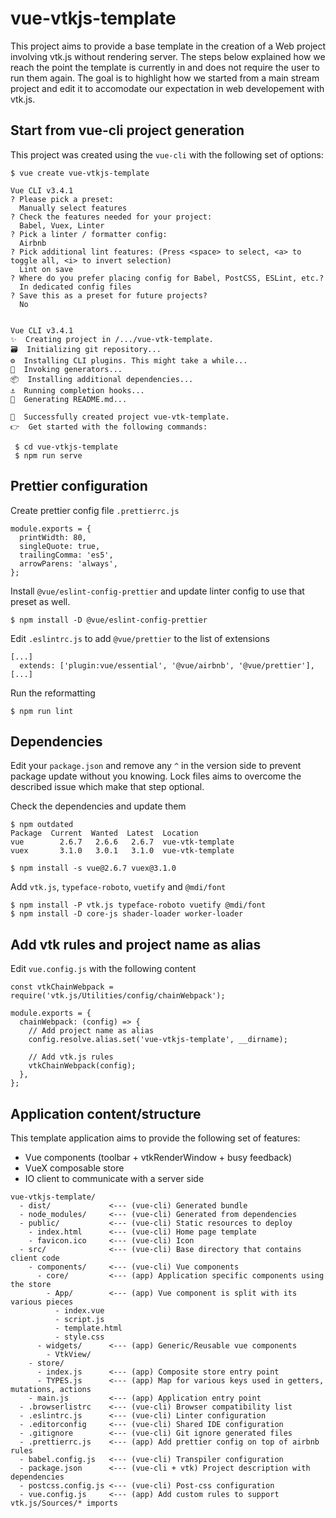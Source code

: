 # vue-vtkjs-template

This project aims to provide a base template in the creation of a Web project involving vtk.js without rendering server.
The steps below explained how we reach the point the template is currently in and does not require the user to run them again.
The goal is to highlight how we started from a main stream project and edit it to accomodate our expectation in web developement with vtk.js.

## Start from vue-cli project generation

This project was created using the `vue-cli` with the following set of options:

```
$ vue create vue-vtkjs-template

Vue CLI v3.4.1
? Please pick a preset:
  Manually select features
? Check the features needed for your project:
  Babel, Vuex, Linter
? Pick a linter / formatter config:
  Airbnb
? Pick additional lint features: (Press <space> to select, <a> to toggle all, <i> to invert selection)
  Lint on save
? Where do you prefer placing config for Babel, PostCSS, ESLint, etc.?
  In dedicated config files
? Save this as a preset for future projects?
  No


Vue CLI v3.4.1
✨  Creating project in /.../vue-vtk-template.
🗃  Initializing git repository...
⚙  Installing CLI plugins. This might take a while...
🚀  Invoking generators...
📦  Installing additional dependencies...
⚓  Running completion hooks...
📄  Generating README.md...

🎉  Successfully created project vue-vtk-template.
👉  Get started with the following commands:

 $ cd vue-vtkjs-template
 $ npm run serve
```

## Prettier configuration

Create prettier config file `.prettierrc.js`

```
module.exports = {
  printWidth: 80,
  singleQuote: true,
  trailingComma: 'es5',
  arrowParens: 'always',
};
```

Install `@vue/eslint-config-prettier` and update linter config to use that preset as well.

```
$ npm install -D @vue/eslint-config-prettier
```

Edit `.eslintrc.js` to add `@vue/prettier` to the list of extensions

```
[...]
  extends: ['plugin:vue/essential', '@vue/airbnb', '@vue/prettier'],
[...]
```

Run the reformatting

```
$ npm run lint
```

## Dependencies

Edit your `package.json` and remove any `^` in the version side to prevent package update without you knowing.
Lock files aims to overcome the described issue which make that step optional.

Check the dependencies and update them

```
$ npm outdated
Package  Current  Wanted  Latest  Location
vue        2.6.7   2.6.6   2.6.7  vue-vtk-template
vuex       3.1.0   3.0.1   3.1.0  vue-vtk-template

$ npm install -s vue@2.6.7 vuex@3.1.0
```

Add `vtk.js`, `typeface-roboto`, `vuetify` and `@mdi/font`

```
$ npm install -P vtk.js typeface-roboto vuetify @mdi/font
$ npm install -D core-js shader-loader worker-loader
```

## Add vtk rules and project name as alias

Edit `vue.config.js` with the following content

```
const vtkChainWebpack = require('vtk.js/Utilities/config/chainWebpack');

module.exports = {
  chainWebpack: (config) => {
    // Add project name as alias
    config.resolve.alias.set('vue-vtkjs-template', __dirname);

    // Add vtk.js rules
    vtkChainWebpack(config);
  },
};
```

## Application content/structure

This template application aims to provide the following set of features:
- Vue components (toolbar + vtkRenderWindow + busy feedback)
- VueX composable store
- IO client to communicate with a server side

```
vue-vtkjs-template/
  - dist/             <--- (vue-cli) Generated bundle
  - node_modules/     <--- (vue-cli) Generated from dependencies
  - public/           <--- (vue-cli) Static resources to deploy
    - index.html      <--- (vue-cli) Home page template
    - favicon.ico     <--- (vue-cli) Icon
  - src/              <--- (vue-cli) Base directory that contains client code
    - components/     <--- (vue-cli) Vue components
      - core/         <--- (app) Application specific components using the store
        - App/        <--- (app) Vue component is split with its various pieces
          - index.vue
          - script.js
          - template.html
          - style.css
      - widgets/      <--- (app) Generic/Reusable vue components
        - VtkView/
    - store/
      - index.js      <--- (app) Composite store entry point
      - TYPES.js      <--- (app) Map for various keys used in getters, mutations, actions
    - main.js         <--- (app) Application entry point
  - .browserlistrc    <--- (vue-cli) Browser compatibility list
  - .eslintrc.js      <--- (vue-cli) Linter configuration
  - .editorconfig     <--- (vue-cli) Shared IDE configuration
  - .gitignore        <--- (vue-cli) Git ignore generated files
  - .prettierrc.js    <--- (app) Add prettier config on top of airbnb rules
  - babel.config.js   <--- (vue-cli) Transpiler configuration
  - package.json      <--- (vue-cli + vtk) Project description with dependencies
  - postcss.config.js <--- (vue-cli) Post-css configuration
  - vue.config.js     <--- (app) Add custom rules to support vtk.js/Sources/* imports
```
